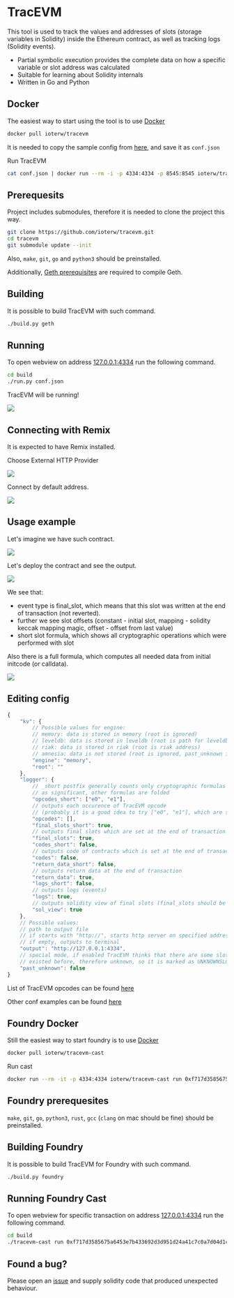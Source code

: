 # TracEVM

This tool is used to track the values and addresses of slots (storage variables in Solidity) inside the Ethereum contract, as well as tracking logs (Solidity events).

- Partial symbolic execution provides the complete data on how a specific variable or slot address was calculated
- Suitable for learning about Solidity internals
- Written in Go and Python

## Docker

The easiest way to start using the tool is to use [Docker](https://hub.docker.com/r/ioterw/tracevm)

```bash
docker pull ioterw/tracevm
```

It is needed to copy the sample config from [here](conf_examples/default.json), and save it as `conf.json`

Run TracEVM

```bash
cat conf.json | docker run --rm -i -p 4334:4334 -p 8545:8545 ioterw/tracevm
```

## Prerequesits

Project includes submodules, therefore it is needed to clone the project this way.

```bash
git clone https://github.com/ioterw/tracevm.git
cd tracevm
git submodule update --init
```

Also, `make`, `git`, `go` and `python3` should be preinstalled.

Additionally, [Geth prerequisites](https://geth.ethereum.org/docs/getting-started/installing-geth#build-from-source) are required to compile Geth.

## Building

It is possible to build TracEVM with such command.

```bash
./build.py geth
```

## Running

To open webview on address [127.0.0.1:4334](http://127.0.0.1:4334) run the following command.

```bash
cd build
./run.py conf.json
```

TracEVM will be running!

![](images/webview.png)

## Connecting with Remix

It is expected to have Remix installed.

Choose External HTTP Provider

![](images/remix1.png)

Connect by default address.

![](images/remix2.png)

## Usage example

Let's imagine we have such contract.

![](images/sample1.png)

Let's deploy the contract and see the output.

![](images/sample2.png)

We see that:

- event type is final_slot, which means that this slot was written at the end of transaction (not reverted).
- further we see slot offsets (constant - initial slot, mapping - solidity keccak mapping magic, offset - offset from last value)
- short slot formula, which shows all cryptographic operations which were performed with slot

Also there is a full formula, which computes all needed data from initial initcode (or calldata).

![](images/sample3.png)

## Editing config

```Javascript
{
    "kv": {
        // Possible values for engine:
        // memory: data is stored in memory (root is ignored)
        // leveldb: data is stored in leveldb (root is path for leveldb folders)
        // riak: data is stored in riak (root is riak address)
        // amnesia: data is not stored (root is ignored, past_unknown is switched to true)
        "engine": "memory",
        "root": ""
    },
    "logger": {
        // _short postfix generally counts only cryptographic formulas (sha256, keccak etc.)
        // as significant, other formulas are folded 
        "opcodes_short": ["e0", "e1"],
        // outputs each occurence of TracEVM opcode
        // (probably it is a good idea to try ["e0", "e1"], which are sload and sstore)
        "opcodes": [],
        "final_slots_short": true,
        // outputs final slots which are set at the end of transaction
        "final_slots": true,
        "codes_short": false,
        // outputs code of contracts which is set at the end of transaction
        "codes": false,
        "return_data_short": false,
        // outputs return data at the end of transaction
        "return_data": true,
        "logs_short": false,
        // outputs logs (events)
        "logs": true,
        // outputs solidity view of final slots (final_slots should be enabled)
        "sol_view": true
    },
    // Possible values:
    // path to output file
    // if starts with "http://", starts http server on specified address
    // if empty, outputs to terminal
    "output": "http://127.0.0.1:4334",
    // special mode, if enabled TracEVM thinks that there are some slots or code which
    // existed before, therefore unknown, so it is marked as UNKNOWNSLOT or UNKNOWNCODE
    "past_unknown": false
}
```

List of TracEVM opcodes can be found [here](tracer/dep_tracer/opcodes_backend.go)

Other conf examples can be found [here](conf_examples)

## Foundry Docker

Still the easiest way to start foundry is to use [Docker](https://hub.docker.com/r/ioterw/tracevm-cast)

```bash
docker pull ioterw/tracevm-cast
```

Run cast

```bash
docker run --rm -it -p 4334:4334 ioterw/tracevm-cast run 0xf717d3585675a6453e7b433692d3d951d24a41c7c0a7d04d1ce114f2db3e036d --flashbots --debug
```

## Foundry prerequesites

`make`, `git`, `go`, `python3`, `rust`, `gcc` (`clang` on mac should be fine) should be preinstalled.

## Building Foundry

It is possible to build TracEVM for Foundry with such command.

```bash
./build.py foundry
```

## Running Foundry Cast

To open webview for specific transaction on address [127.0.0.1:4334](http://127.0.0.1:4334) run the following command.

```bash
cd build
./tracevm-cast run 0xf717d3585675a6453e7b433692d3d951d24a41c7c0a7d04d1ce114f2db3e036d --flashbots --debug
```

## Found a bug?

Please open an [issue](https://github.com/ioterw/tracevm/issues) and supply solidity code that produced unexpected behaviour.
